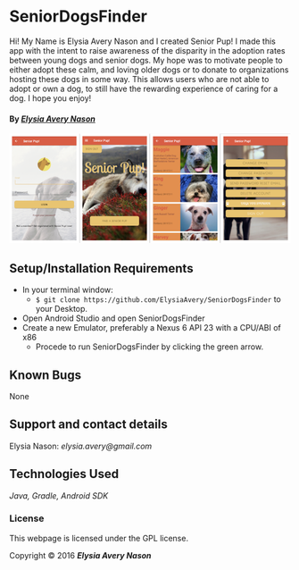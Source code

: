 # SeniorDogsFinder
Hi! My Name is Elysia Avery Nason and I created Senior Pup! I made this app with the intent to raise awareness of the disparity in the adoption rates between young dogs and senior dogs. My hope was to motivate people to either adopt these calm, and loving older dogs or to donate to organizations hosting these dogs in some way. This allows users who are not able to adopt or own a dog, to still have the rewarding experience of caring for a dog. I hope you enjoy!

#### By _[**Elysia Avery Nason**](https://github.com/elysiaavery)_

<img src="/app/src/main/res/drawable/screenshot.png" alt="a screenshot of the web app">

## Setup/Installation Requirements

* In your terminal window:
  * `$ git clone https://github.com/ElysiaAvery/SeniorDogsFinder` to your Desktop.
* Open Android Studio and open SeniorDogsFinder
* Create a new Emulator, preferably a Nexus 6 API 23 with a CPU/ABI of x86
  * Procede to run SeniorDogsFinder by clicking the green arrow.

## Known Bugs

None

## Support and contact details

Elysia Nason: _elysia.avery@gmail.com_

## Technologies Used

_Java,
Gradle,
Android SDK_

### License

This webpage is licensed under the GPL license.

Copyright &copy; 2016 **_Elysia Avery Nason_**
